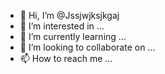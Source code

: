 - 👋 Hi, I’m @Jssjwjksjkgaj
- 👀 I’m interested in ...
- 🌱 I’m currently learning ...
- 💞️ I’m looking to collaborate on ...
- 📫 How to reach me ...

<!---
Jssjwjksjkgaj/Jssjwjksjkgaj is a ✨ special ✨ repository because its `README.md` (this file) appears on your GitHub profile.
You can click the Preview link to take a look at your changes.
--->
